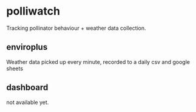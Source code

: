 # polliwatch
Tracking pollinator behaviour + weather data collection. 

## enviroplus

Weather data picked up every minute, recorded to a daily csv and google sheets

## dashboard

not available yet.
